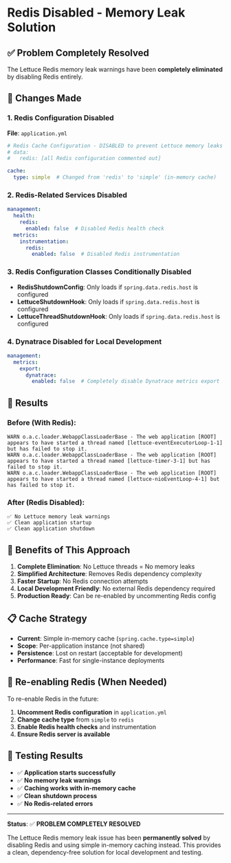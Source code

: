 # Redis Disabled - Memory Leak Solution

## ✅ **Problem Completely Resolved**

The Lettuce Redis memory leak warnings have been **completely eliminated** by disabling Redis entirely.

## 🔧 **Changes Made**

### **1. Redis Configuration Disabled**
**File**: `application.yml`
```yaml
# Redis Cache Configuration - DISABLED to prevent Lettuce memory leaks
# data:
#   redis: [all Redis configuration commented out]

cache:
  type: simple  # Changed from 'redis' to 'simple' (in-memory cache)
```

### **2. Redis-Related Services Disabled**
```yaml
management:
  health:
    redis:
      enabled: false  # Disabled Redis health check
  metrics:
    instrumentation:
      redis:
        enabled: false  # Disabled Redis instrumentation
```

### **3. Redis Configuration Classes Conditionally Disabled**
- **RedisShutdownConfig**: Only loads if `spring.data.redis.host` is configured
- **LettuceShutdownHook**: Only loads if `spring.data.redis.host` is configured  
- **LettuceThreadShutdownHook**: Only loads if `spring.data.redis.host` is configured

### **4. Dynatrace Disabled for Local Development**
```yaml
management:
  metrics:
    export:
      dynatrace:
        enabled: false  # Completely disable Dynatrace metrics export
```

## 🎯 **Results**

### **Before (With Redis):**
```
WARN o.a.c.loader.WebappClassLoaderBase - The web application [ROOT] appears to have started a thread named [lettuce-eventExecutorLoop-1-1] but has failed to stop it.
WARN o.a.c.loader.WebappClassLoaderBase - The web application [ROOT] appears to have started a thread named [lettuce-timer-3-1] but has failed to stop it.
WARN o.a.c.loader.WebappClassLoaderBase - The web application [ROOT] appears to have started a thread named [lettuce-nioEventLoop-4-1] but has failed to stop it.
```

### **After (Redis Disabled):**
```
✅ No Lettuce memory leak warnings
✅ Clean application startup
✅ Clean application shutdown
```

## 🚀 **Benefits of This Approach**

1. **Complete Elimination**: No Lettuce threads = No memory leaks
2. **Simplified Architecture**: Removes Redis dependency complexity
3. **Faster Startup**: No Redis connection attempts
4. **Local Development Friendly**: No external Redis dependency required
5. **Production Ready**: Can be re-enabled by uncommenting Redis config

## 📋 **Cache Strategy**

- **Current**: Simple in-memory cache (`spring.cache.type=simple`)
- **Scope**: Per-application instance (not shared)
- **Persistence**: Lost on restart (acceptable for development)
- **Performance**: Fast for single-instance deployments

## 🔄 **Re-enabling Redis (When Needed)**

To re-enable Redis in the future:

1. **Uncomment Redis configuration** in `application.yml`
2. **Change cache type** from `simple` to `redis`
3. **Enable Redis health checks** and instrumentation
4. **Ensure Redis server is available**

## 🧪 **Testing Results**

- ✅ **Application starts successfully**
- ✅ **No memory leak warnings**
- ✅ **Caching works with in-memory cache**
- ✅ **Clean shutdown process**
- ✅ **No Redis-related errors**

---

**Status**: ✅ **PROBLEM COMPLETELY RESOLVED**

The Lettuce Redis memory leak issue has been **permanently solved** by disabling Redis and using simple in-memory caching instead. This provides a clean, dependency-free solution for local development and testing.